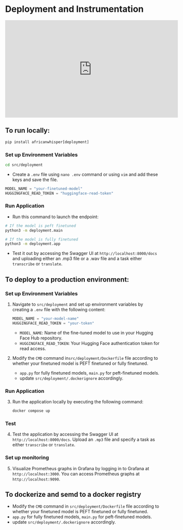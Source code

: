 # Deployment and Instrumentation

<iframe width="560" height="315" src="https://www.youtube.com/embed/ulKJS_q3Emk?si=lfEQjMWxb33V5Kjv" title="YouTube video player" frameborder="0" allow="accelerometer; autoplay; clipboard-write; encrypted-media; gyroscope; picture-in-picture; web-share" referrerpolicy="strict-origin-when-cross-origin" allowfullscreen></iframe>

## To run locally:

``` python
pip install africanwhisper[deployment]
```

### Set up Environment Variables
```bash
cd src/deployment
```
- Create a `.env` file using `nano .env` command or using `vim` and add these keys and save the file.
```python
MODEL_NAME = "your-finetuned-model"
HUGGINGFACE_READ_TOKEN = "huggingface-read-token"
```

### Run Application

- Run this command to launch the endpoint:
```bash
# If the model is peft finetuned
python3 -m deployment.main

# If the model is fully finetuned
python3 -m deployment.app
```

- Test it out by accessing the Swagger UI at `http://localhost:8000/docs` and uploading either an .mp3 file or a .wav file and a task either `transcribe` or `translate`. 


## To deploy to a production environment:

### Set up Environment Variables

1. Navigate to `src/deployment` and set up environment variables by creating a `.env` file with the following content:
 
    ```python
    MODEL_NAME = "your-model-name"
    HUGGINGFACE_READ_TOKEN = "your-token"
    ```

   - `MODEL_NAME`: Name of the fine-tuned model to use in your Hugging Face Hub repository.
   - `HUGGINGFACE_READ_TOKEN`: Your Hugging Face authentication token for read access.

2. Modify the `CMD` command in`src/deployment/Dockerfile` file according to whether your finetuned model is PEFT finetuned or fully finetuned.
    - `app.py` for fully finetuned models, `main.py` for peft-finetuned models.
    - update `src/deployment/.dockerignore` accordingly.

### Run Application

3. Run the application locally by executing the following command:

    ```bash
    docker compose up
    ```

### Test

4. Test the application by accessing the Swagger UI at `http://localhost:8000/docs`. Upload an `.mp3` file and specify a task as either `transcribe` or `translate`. 

### Set up monitoring

5. Visualize Prometheus graphs in Grafana by logging in to Grafana at `http://localhost:3000`. You can access Prometheus graphs at `http://localhost:9090`.


## To dockerize and semd to a docker registry
 
- Modify the `CMD` command in `src/deployment/Dockerfile` file according to whether your finetuned model is PEFT finetuned or fully finetuned.
 - `app.py` for fully finetuned models, `main.py` for peft-finetuned models.
 - update `src/deployment/.dockerignore` accordingly.
